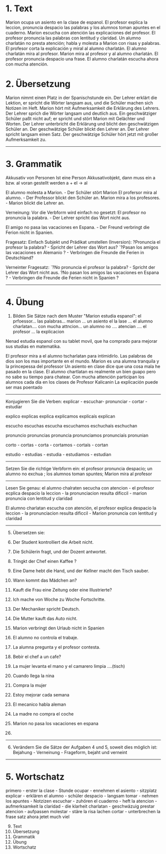 
# 1. Text

Marion ocupa un asiento en la clase de espanol.
El profesor explica la leccion, pronuncia despacio las palabras 
y los alumnos toman apuntes en el cuaderno.
Marion escucha con atención las explicaciones del profesor.
El profesor pronuncia las palabras con lentitud y claridad.
Un alumno charlatán no presta atención; 
habla y molesta a Marion con risas y palabras.
El profesor corta la explicación y miral al alumno charlatán.
El alumno charlatán mira al profesor.
Marion mira al profesor y al alumno charlatán.
El profesor pronuncia despacio una frase.
El alumno charlatán escucha ahora con mucha atención.

# 2. Übersetzung

Marion nimmt einen Platz in der Spanischstunde ein.
Der Lehrer erklärt die Lektion, er spricht die Wörter langsam aus, und die Schüler machen sich Notizen im Heft.
Marion hört mit Aufmerksamkeit die Erklärung des Lehrers.
Der Lehrer sprich die Wörter langsam und deutlich aus.
Ein geschwätziger Schüler paßt nicht auf; 
er spricht und stört Marion mit Gelächter und Worten.
Der Lehrer unterbricht die Erklärung und blicht den geschwätzigen Schüler an.
Der geschwätzige Schüler blickt den Lehrer an.
Der Lehrer spricht langsam einen Satz. 
Der geschwätzige Schüler hört jetzt mit großer Aufmerksamkeit zu. 


---

# 3. Grammatik

Akkusativ von Personen 
Ist eine Person Akkusativobjekt, dann muss ein a bzw. al voran gestellt werden
a + el -> al

El alumno molesta a Marion. - Der Schüler stört Marion
El profersor mira al alumno. - Der Professor blickt den Schüler an.
Marion mira a los profesores. - Marion blickt die Lehrer an.

Verneinung: Vor die Verbform wird einfach no gesetzt:
El profesor no pronuncia la palabra. - Der Lehrer spricht das Wort nicht aus.

El amigo no pasa las vacaciones en Espana. - Der Freund verbringt die Ferion nicht in Spanien.

Fragesatz: Einfach Subjekt und Prädikat umstellen (Inversion):
?Pronuncia el profesor la palabra? - Spricht der Lehrer das Wort aus?
ˋ?Pasan los amigos las vacaciones en Alemanio ? - Verbringen die Freunde die Ferien in Deutschland?

Verneinter Fragesatz: 
ˋ?No pronuncia el profesor la palabra? - Spricht der Lehrer das Wort nicht aus.
?No pasan los amigos las vacaciones en Espana ? - Verbringen die Freunde die Ferien nicht in Spanien ?

---

# 4. Übung 

1. Bilden Sie Sätze nach dem Muster "Marion estudia espanol":
el prfoessor... las palabras... marion ... un asiento el la lase ... el alumno charlatan.... con mucha attncion... un alumno no .... atencian .... el profesor ... la explicacion

Nenad estudia espanol con su tablet movil, que ha comprado para mejorar sus studias en matematika.

El profesor mira a el alumno tscharlatan para intimidirlo.
Las palabras de dios son los mas importante en el mundo.
Marion es una alumna tranquila y la princepessa del professor
Un asiento en clase dice que una cosa mala he pasado en la clase.
El alumno chartlatan es realmente un bien guapo pero no sabe su tiempo para chatear.
Con mucha attención participan los alumnos cada día en los clases de Profesor Kalicanin
La explicación puede ser mas poentado



---

Konjugieren Sie die Verben:
explicar - escuchar- pronunciar - cortar - estudiar

explico explicas explica explicamos explicaís explican

escucho escuchas escucha escuchamos eschuchaís eschuchan

pronuncio pronuncias pronuncia pronunciamos pronunciaís pronunian

corto - cortas - corta - cortamos - cortaís - cortan

estudio - estudias - estudia - estudiamos - estudian



---

Setzen Sie die richtige Verbform ein: 
el profesor pronuncia despacio; un alumno no exchua ; los alumnos toman spuntes; Marion mira al profesor


---

Lesen Sie genau:
el alumno chalraten secucha con atencion - el profesor ecplica despacio la leccion - la pronunciacion resulta dificcil - marion pronuncia con lentitud y claridad

El alumno charlatan escucha con atención, el profesor explica despacio la leccion - la pronunciacion resulta dificcil - Marion pronuncia con lentitud y claridad




---

5. Übersetzen sie:
1. Der Student kontrolliert die Arbeit nicht.
2. Die Schülerin fragt, und der Dozent antwortet.
3. Tringkt der Chef einen Kaffee ?
4. Eine Dame hebt die Hand, und der Kellner macht den Tisch sauber.
5. Wann kommt das Mädchen an?
6. Kauft die Frau eine Zeitung oder eine Illustrierte?
7. Ich mache von Woche zu Woche Fortschritte.
8. Der Mechaniker spricht Deutsch.
9. Die Mutter kauft das Auto nicht.
10. Marion verbringt den Urlaub nicht in Spanien

1. El alumno no controla el trabaje.
2. La alumna pregunta y el profesor contesta.
3. Bebir el chef a un cafe?
4. La mujer levanta el mano y el camarero limpia ....(tisch)
5. Cuando llega la nina
6. Compra la mujer 
7. Estoy mejorar cada semana
8. El mecanico habla aleman
9. La madre no compra el coche
10. Marion no pasa los vacaciones en espana
11. 

---

6. Verändern Sie die Sätze der Aufgaben 4 und 5, soweit dies möglich ist:
Bejahung - Verneinung - Frageform, bejaht und verneint

---

# 5. Wortschatz


primero - erster 
la clase  - Stunde
ocupar - ennehmen
el asiento - sitzplatz
explicar - erklären
el alumno - schüler
despacio - langsam
tomar - nehmen 
los apuntes - Notzizen
escuchar - zuhören
el cuaderno - heft
la atencion - aufmerksamkeit
la claridad - die klarheit
charlatan - geschwäzuig
prestar atencion - aufpassen
molestar - stäre 
la risa lachen
cortar - unterbrechen 
la frase satz 
ahora  jetet
much viel






9. Text
10. Übersetzung
11. Grammatik
12. Übung 
13. Wortschatz